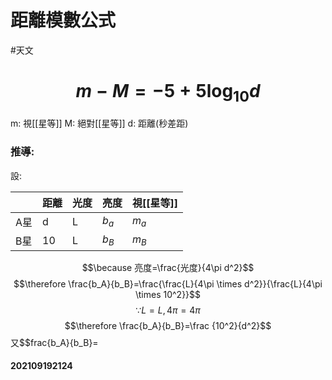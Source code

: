 # 距離模數公式
#天文 
# $$m-M=-5+5\log _{10}d$$
m: 視[[星等]]
M: 絕對[[星等]]
d: 距離(秒差距)
### 推導:
設:

| | 距離 | 光度 | 亮度 | 視[[星等]] |
|---|---|---|---|---|
| A星 | d | L | $b_a$ | $m_a$ |
| B星 | 10 | L | $b_B$ | $m_B$ |
$$\because 亮度=\frac{光度}{4\pi d^2}$$
$$\therefore \frac{b_A}{b_B}=\frac{\frac{L}{4\pi \times d^2}}{\frac{L}{4\pi \times 10^2}}$$
$$\because L=L,4\pi =4\pi$$
$$\therefore \frac{b_A}{b_B}=\frac {10^2}{d^2}$$
又$$frac{b_A}{b_B}=


#### 202109192124